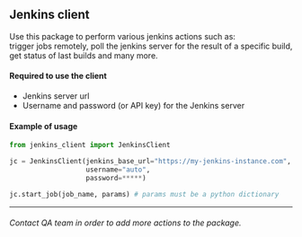 ## Jenkins client
Use this package to perform various jenkins actions such as:  
trigger jobs remotely, poll the jenkins server for the result of a specific build,  
get status of last builds and many more.


#### Required to use the client

- Jenkins server url
- Username and password (or API key) for the Jenkins server

#### Example of usage
~~~python
from jenkins_client import JenkinsClient

jc = JenkinsClient(jenkins_base_url="https://my-jenkins-instance.com",
                   username="auto",
                   password=*****)

jc.start_job(job_name, params) # params must be a python dictionary
~~~

---
###### Contact QA team in order to add more actions to the package.
